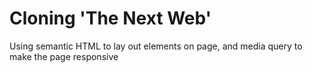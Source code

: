 # Cloning 'The Next Web'

Using semantic HTML to lay out elements on page, and media query to make the page responsive


